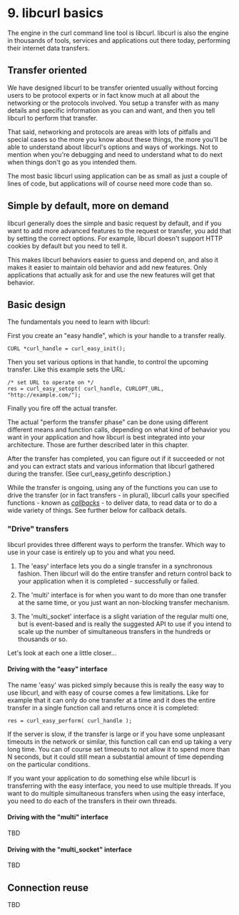 # 9. libcurl basics

The engine in the curl command line tool is libcurl. libcurl is also the
engine in thousands of tools, services and applications out there today,
performing their internet data transfers.

## Transfer oriented

We have designed libcurl to be transfer oriented usually without forcing users
to be protocol experts or in fact know much at all about the networking or the
protocols involved. You setup a transfer with as many details and specific
information as you can and want, and then you tell libcurl to perform that
transfer.

That said, networking and protocols are areas with lots of pitfalls and
special cases so the more you know about these things, the more you'll be able
to understand about libcurl's options and ways of workings. Not to mention
when you're debugging and need to understand what to do next when things don't
go as you intended them.

The most basic libcurl using application can be as small as just a couple of
lines of code, but applications will of course need more code than so.

## Simple by default, more on demand

libcurl generally does the simple and basic request by default, and if you
want to add more advanced features to the request or transfer, you add that by
setting the correct options. For example, libcurl doesn't support HTTP cookies
by default but you need to tell it.

This makes libcurl behaviors easier to guess and depend on, and also it makes
it easier to maintain old behavior and add new features. Only applications
that actually ask for and use the new features will get that behavior.

## Basic design

The fundamentals you need to learn with libcurl:

First you create an "easy handle", which is your handle to a transfer really.

    CURL *curl_handle = curl_easy_init();

Then you set various options in that handle, to control the upcoming transfer.
Like this example sets the URL:

    /* set URL to operate on */
    res = curl_easy_setopt( curl_handle, CURLOPT_URL, "http://example.com/");

Finally you fire off the actual transfer.

The actual "perform the transfer phase" can be done using different different
means and function calls, depending on what kind of behavior you want in your
application and how libcurl is best integrated into your architecture. Those
are further described later in this chapter.

After the transfer has completed, you can figure out if it succeeded or not
and you can extract stats and various information that libcurl gathered during
the transfer. (See curl_easy_getinfo description.)

While the transfer is ongoing, using any of the functions you can use to drive
the transfer (or in fact transfers - in plural), libcurl calls your specified
functions - known as *[callbacks](libcurl-callbacks.md])* - to deliver data,
to read data or to do a wide variety of things. See further below for callback
details.

### "Drive" transfers

libcurl provides three different ways to perform the transfer. Which way to
use in your case is entirely up to you and what you need.

1. The 'easy' interface lets you do a single transfer in a synchronous
fashion. Then libcurl will do the entire transfer and return control back to
your application when it is completed - successfully or failed.

2. The 'multi' interface is for when you want to do more than one transfer at
the same time, or you just want an non-blocking transfer mechanism.

3. The 'multi_socket' interface is a slight variation of the regular multi
one, but is event-based and is really the suggested API to use if you intend
to scale up the number of simultaneous transfers in the hundreds or thousands
or so.

Let's look at each one a little closer...

#### Driving with the "easy" interface

The name 'easy' was picked simply because this is really the easy way to use
libcurl, and with easy of course comes a few limitations. Like for example
that it can only do one transfer at a time and it does the entire transfer in
a single function call and returns once it is completed:

    res = curl_easy_perform( curl_handle );

If the server is slow, if the transfer is large or if you have some unpleasant
timeouts in the network or similar, this function call can end up taking a
very long time. You can of course set timeouts to not allow it to spend more
than N seconds, but it could still mean a substantial amount of time depending
on the particular conditions.

If you want your application to do something else while libcurl is transferring
with the easy interface, you need to use multiple threads. If you want to do
multiple simultaneous transfers when using the easy interface, you need to do
each of the transfers in their own threads.

#### Driving with the "multi" interface

TBD

#### Driving with the "multi_socket" interface

TBD

## Connection reuse

TBD

